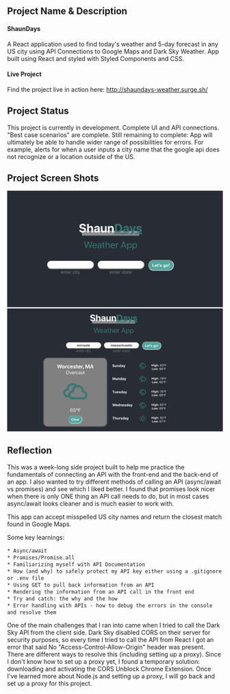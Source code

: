 ## Project Name & Description

#### ShaunDays 

A React application used to find today's weather and 5-day forecast in any US city using API Connections to Google Maps and Dark Sky Weather.  App built using React and styled with Styled Components and CSS.

#### Live Project

Find the project live in action here: http://shaundays-weather.surge.sh/

## Project Status

This project is currently in development. Complete UI and API connections.  "Best case scenarios" are complete.
Still remaining to complete: App will ultimately be able to handle wider range of possibilities for errors.  For example, alerts for when a user inputs a city name that the google api does not recognize or a location outside of the US.

## Project Screen Shots
![Main screen screenshot](./public/screenshot1.png?raw=true "Main Screen")
![Search for weather screenshot](./public/screenshot2.png?raw=true "Search for misspelled city")


## Reflection

This was a week-long side project built to help me practice the fundamentals of connecting an API with the front-end and the back-end of an app.  I also wanted to try different methods of calling an API (async/await vs promises) and see which I liked better.  I found that promises look nicer when there is only ONE thing an API call needs to do, but in most cases async/await looks cleaner and is much easier to work with.

This app can accept misspelled US city names and return the closest match found in Google Maps.

Some key learnings:

    * Async/await
    * Promises/Promise.all
    * Familiarizing myself with API Documentation
    * How (and why) to safely protect my API key either using a .gitignore or .env file
    * Using GET to pull back information from an API
    * Rendering the information from an API call in the front end
    * Try and catch: the why and the how
    * Error handling with APIs - how to debug the errors in the console and resolve them

One of the main challenges that I ran into came when I tried to call the Dark Sky API from the client side.  Dark Sky disabled CORS on their server for security purposes, so every time I tried to call the API from React I got an error that said No "Access-Control-Allow-Origin" header was present.  There are different ways to resolve this (including setting up a proxy).  Since I don't know how to set up a proxy yet, I found a temporary solution: downloading and activating the CORS Unblock Chrome Extension.  Once I've learned more about Node.js and setting up a proxy, I will go back and set up a proxy for this project.
